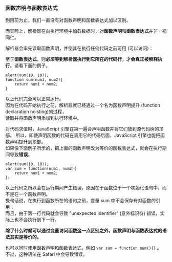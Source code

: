 ### 函数声明与函数表达式

到目前为止，我们一直没有对函数声明和函数表达式加以区别。  

而实际上，<red>解析器在向执行环境中加载数据时</red>，对**函数声明**和**函数表达式**并非一视同仁。

<red>解析器会率先读取函数声明，并使其在执行任何代码之前可用 (可以访问)</red>：

至于**函数表达式**，则**必须等到解析器执行到它所在的代码行，才会真正被解释执行**。请看下面的例子。  

	alert(sum(10, 10));
    function sum(num1, num2){
    	return num1 + num2;
    }

以上代码完全可以正常运行。  
因为在代码开始执行之前，解析器就已经通过一个名为<red>函数声明提升</red>
(function declaration hoisting)的过程，  
<red>读取并将函数声明添加到执行环境中</red>。

对代码求值时，JavaScript 引擎<red>在第一遍会声明函数并将它们放到源代码树的顶部</red>。
所以，即使声明函数的代码在调用它的代码后面，JavaScript 引擎也能把函数声明提升到顶部。  
如果像下面例子所示的，把上面的函数声明改为等价的函数表达式，就会在执行期间导致**错误**。  

	alert(sum(10, 10));
    var sum = function(num1, num2){
    	return num1 + num2;
    };

以上代码之所以会在运行期间产生错误，原因在于函数位于一个初始化语句中，而不是在一个函数声明。  
换句话说，在执行到函数所在的语句之前，变量 sum 中不会保存有对函数的引用；  
而且，由于第一行代码就会导致 "unexpected identifier" (意外标识符) 错误，实际上也不会执行到下一行。
     
**除了什么时候可以通过变量访问函数这一点区别之外，函数声明与函数表达式的语法其实是等价的。**
     
也可以同时使用函数声明和函数表达式，例如 `var sum = function sum(){}` 。  
不过，这种语法在 Safari 中会导致错误。

